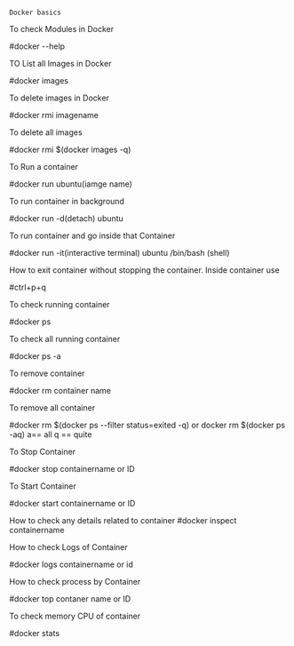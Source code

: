                                                                                        Docker basics

To check Modules in Docker

#docker --help

TO List all Images in Docker

#docker images

To delete images in Docker

#docker rmi imagename

To delete all images

#docker rmi $(docker images -q)

To Run a container

#docker run ubuntu(iamge name)

To run container in background

#docker run -d(detach) ubuntu

To run container and go inside that Container

#docker run -it(interactive terminal) ubuntu /bin/bash (shell)

How to exit container without stopping the container. Inside container use

#ctrl+p+q

To check running container

#docker ps

To check all running container

#docker ps -a

To remove container

#docker rm container name

To remove all container

#docker rm $(docker ps --filter status=exited -q) or docker rm $(docker ps -aq) a== all q == quite

To Stop Container

#docker stop containername or ID

To Start Container

#docker start containername or ID

How to check any details related to container 
#docker inspect containername

How to check Logs of Container

#docker logs containername or id

How to check process by Container

#docker top contaner name or ID

To check memory CPU of container

#docker stats

